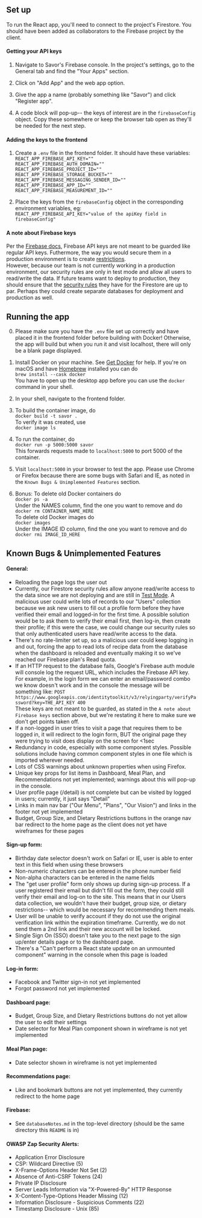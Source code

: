 

## Set up
To run the React app, you'll need to connect to the project's Firestore. You should have been added as collaborators to the Firebase project by the client.

#### Getting your API keys
1. Navigate to Savor's Firebase console. In the project's settings, go to the General tab and find the "Your Apps" section.

2. Click on "Add App" and the web app option.

3. Give the app a name (probably something like "Savor") and click "Register app".

4. A code block will pop-up-- the keys of interest are in the `firebaseConfig` object. Copy these somewhere or keep the browser tab open as they'll be needed for the next step.

#### Adding the keys to the frontend
1. Create a `.env` file in the frontend folder. It should have these variables:<br/>
`REACT_APP_FIREBASE_API_KEY=""`<br/>
`REACT_APP_FIREBASE_AUTH_DOMAIN=""`<br/>
`REACT_APP_FIREBASE_PROJECT_ID=""`<br/>
`REACT_APP_FIREBASE_STORAGE_BUCKET=""`<br/>
`REACT_APP_FIREBASE_MESSAGING_SENDER_ID=""`<br/>
`REACT_APP_FIREBASE_APP_ID=""`<br/>
`REACT_APP_FIREBASE_MEASUREMENT_ID=""`<br/>

2. Place the keys from the `firebaseConfig` object in the corresponding environment variables, eg:<br/>
`REACT_APP_FIREBASE_API_KEY="value of the apiKey field in firebaseConfig"`<br/>

#### A note about Firebase keys
Per the [Firebase docs](https://firebase.google.com/docs/projects/api-keys), Firebase API keys are not meant to be guarded like regular API keys. Futhermore, the way you would secure them in a production environment is to create [restrictions](https://firebase.google.com/docs/projects/api-keys#apply-restrictions).<br/>
However, because our team is not currently working in a production environment, our security rules are only in test mode and allow all users to read/write the data.
If future teams want to deploy to production, they should ensure that the [security rules](https://firebase.google.com/docs/rules) they have for the Firestore are up to par. Perhaps they could create separate databases for deployment and production as well.

## Running the app
0. Please make sure you have the `.env` file set up correctly and have placed it in the frontend folder before building with Docker! Otherwise, the app will build but when you run it and visit localhost, there will only be a blank page displayed.

1. Install Docker on your machine. See [Get Docker](https://docs.docker.com/get-docker/) for help. If you're on macOS and have [Homebrew](https://brew.sh/) installed you can do<br/>
`brew install --cask docker`<br/>
You have to open up the desktop app before you can use the `docker` command in your shell.

2. In your shell, navigate to the frontend folder.

3. To build the container image, do<br/>
`docker build -t savor .`<br/>
To verify it was created, use<br/>
`docker image ls`

4. To run the container, do<br/>
`docker run -p 5000:5000 savor`<br/>
This forwards requests made to `localhost:5000` to port 5000 of the container.

5. Visit `localhost:5000` in your browser to test the app. Please use Chrome or Firefox because there are some bugs with Safari and IE, as noted in the `Known Bugs & Unimplemented Features` section.

6. Bonus: To delete old Docker containers do<br/>
`docker ps -a`<br/>
Under the NAMES column, find the one you want to remove and do<br/>
`docker rm CONTAINER_NAME_HERE`<br/>
To delete old Docker images do<br/>
`docker images`<br/>
Under the IMAGE ID column, find the one you want to remove and do<br/>
`docker rmi IMAGE_ID_HERE`

## Known Bugs & Unimplemented Features
#### General:
* Reloading the page logs the user out
* Currently, our Firestore security rules allow anyone read/write access to the data since we are not deploying and are still in [Test Mode](https://firebase.google.com/docs/rules/basics#default_rules_locked_mode). A malicious user could write lots of records to our "Users" collection because we ask new users to fill out a profile form before they have verified their email and logged-in for the first time. A possible solution would be to ask them to verify their email first, then log-in, then create their profile; if this were the case, we could change our security rules so that only authenticated users have read/write access to the data.
* There's no rate-limiter set up, so a malicious user could keep logging in and out, forcing the app to read lots of recipe data from the database when the dashboard is reloaded and eventually making it so we've reached our Firebase plan's Read quota.
* If an HTTP request to the database fails, Google's Firebase auth module will console log the request URL, which includes the Firebase API key. For example, in the login form we can enter an email/password combo we know doesn't work and in the console the message will be something like: `POST https://www.googleapis.com/identitytoolkit/v3/relyingparty/verifyPassword?key=THE_API_KEY 400`<br/>
These keys are not meant to be guarded, as stated in the `A note about Firebase keys` section above, but we're restating it here to make sure we don't get points taken off.
* If a non-logged in user tries to visit a page that requires them to be logged in, it will redirect to the login form, BUT the original page they were trying to visit does display on the screen for <1sec
* Redundancy in code, especially with some component styles. Possible solutions include having common component styles in one file which is imported wherever needed.
* Lots of CSS warnings about unknown properties when using Firefox.
* Unique key props for list items in Dashboard, Meal Plan, and Recommendations not yet implemented; warnings about this will pop-up in the console.
* User profile page (/detail) is not complete but can be visited by logged in users; currently, it just says "Detail"
* Links in main nav bar ("Our Menu", "Plans", "Our Vision") and links in the footer not yet implemented
* Budget, Group Size, and Dietary Restrictions buttons in the orange nav bar redirect to the home page as the client does not yet have wireframes for these pages
#### Sign-up form:
* Birthday date selector doesn't work on Safari or IE, user is able to enter text in this field when using these browsers
* Non-numeric characters can be entered in the phone number field
* Non-alpha characters can be entered in the name fields
* The "get user profile" form only shows up during sign-up process. If a user registered their email but didn't fill out the form, they could still verify their email and log-on to the site. This means that in our Users data collection, we wouldn't have their budget, group size, or dietary restrictions-- which would be necessary for recommending them meals.
* User will be unable to verify account if they do not use the original verification link within the expiration timeframe. Currently, we do not send them a 2nd link and their new account will be locked.
* Single Sign On (SSO) doesn't take you to the next page to the sign up/enter details page or to the dashboard page.
* There's a "Can't perform a React state update on an unmounted component" warning in the console when this page is loaded
#### Log-in form:
* Facebook and Twitter sign-in not yet implemented
* Forgot password not yet implemented
#### Dashboard page:
* Budget, Group Size, and Dietary Restrictions buttons do not yet allow the user to edit their settings
* Date selector for Meal Plan component shown in wireframe is not yet implemented
#### Meal Plan page:
* Date selector shown in wireframe is not yet implemented
#### Recommendations page:
* Like and bookmark buttons are not yet implemented, they currently redirect to the home page
#### Firebase:
* See `databaseNotes.md` in the top-level directory (should be the same directory this `README` is in)
#### OWASP Zap Security Alerts:
* Application Error Disclosure
* CSP: Wildcard Directive (5)
* X-Frame-Options Header Not Set (2)
* Absence of Anti-CSRF Tokens (24)
* Private IP Disclosure
* Server Leads Information via "X-Powered-By" HTTP Response
* X-Content-Type-Options Header Missing (12)
* Information Disclosure - Suspicious Comments (22)
* Timestamp Disclosure - Unix (85)
